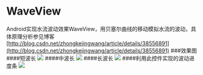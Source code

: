 WaveView
========

Android实现水流波动效果WaveView，用贝塞尔曲线的移动模拟水流的波动，具体原理分析参见博客[http://blog.csdn.net/zhongkejingwang/article/details/38556891](http://blog.csdn.net/zhongkejingwang/article/details/38556891)
###效果图
####短波长
![](https://github.com/jingchenUSTC/WaveView/blob/master/ScreenShots/short.gif)
####中波长
![](https://github.com/jingchenUSTC/WaveView/blob/master/ScreenShots/middle.gif)
####长波长
![](https://github.com/jingchenUSTC/WaveView/blob/master/ScreenShots/long.gif)
####利用此控件实现的波动进度条
![](https://github.com/jingchenUSTC/WaveView/blob/master/ScreenShots/WaveUpProgress.gif)
